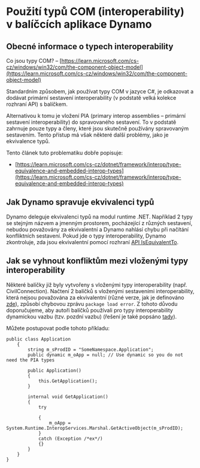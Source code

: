 # Použití typů COM (interoperability) v balíčcích aplikace Dynamo

## Obecné informace o typech interoperability

Co jsou typy COM? – [https://learn.microsoft.com/cs-cz/windows/win32/com/the-component-object-model](https://learn.microsoft.com/cs-cz/windows/win32/com/the-component-object-model)

Standardním způsobem, jak používat typy COM v jazyce C#, je odkazovat a dodávat primární sestavení interoperability (v podstatě velká kolekce rozhraní API) s balíčkem.

Alternativou k tomu je vložení PIA (primary interop assemblies – primární sestavení interoperability) do spravovaného sestavení. To v podstatě zahrnuje pouze typy a členy, které jsou skutečně používány spravovaným sestavením. Tento přístup má však některé další problémy, jako je ekvivalence typů.

Tento článek tuto problematiku dobře popisuje:

* [https://learn.microsoft.com/cs-cz/dotnet/framework/interop/type-equivalence-and-embedded-interop-types](https://learn.microsoft.com/cs-cz/dotnet/framework/interop/type-equivalence-and-embedded-interop-types)

## Jak Dynamo spravuje ekvivalenci typů

Dynamo deleguje ekvivalenci typů na modul runtime .NET. Například 2 typy se stejným názvem a jmenným prostorem, pocházející z různých sestavení, nebudou považovány za ekvivalentní a Dynamo nahlásí chybu při načítání konfliktních sestavení. Pokud jde o typy interoperability, Dynamo zkontroluje, zda jsou ekvivalentní pomocí rozhraní [API IsEquivalentTo](https://learn.microsoft.com/cs-cz/dotnet/api/system.type.isequivalentto?view=net-9.0).

## Jak se vyhnout konfliktům mezi vloženými typy interoperability

Některé balíčky již byly vytvořeny s vloženými typy interoperability (např. CivilConnection). Načtení 2 balíčků s vloženými sestaveními interoperability, která nejsou považována za ekvivalentní (různé verze, jak je definováno [zde](https://learn.microsoft.com/cs-cz/dotnet/framework/interop/type-equivalence-and-embedded-interop-types)), způsobí chybovou zprávu `package load error`. Z tohoto důvodu doporučujeme, aby autoři balíčků používali pro typy interoperability dynamickou vazbu (tzv. pozdní vazbu) (řešení je také popsáno [tady](https://blogs.iis.net/samng/the-pain-of-deploying-primary-interop-assemblies)).

Můžete postupovat podle tohoto příkladu:

```
public class Application
    {
        string m_sProdID = "SomeNamespace.Application";
        public dynamic m_oApp = null; // Use dynamic so you do not need the PIA types

        public Application()
        {
            this.GetApplication();
        }

        internal void GetApplication()
        {
            try

            {
                m_oApp = System.Runtime.InteropServices.Marshal.GetActiveObject(m_sProdID);
            }
            catch (Exception /*ex*/)
            {}
        }
    }
}
```
